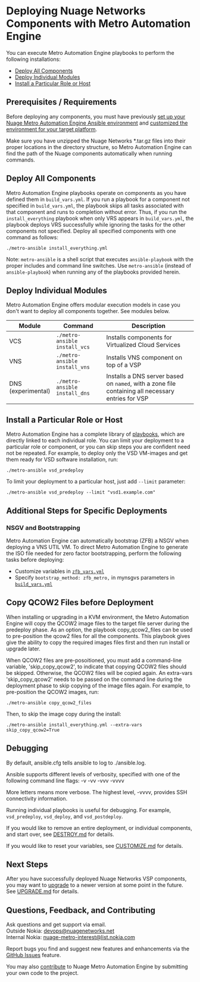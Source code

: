 # Deploying Nuage Networks Components with Metro Automation Engine

You can execute Metro Automation Engine playbooks to perform the following installations:

* [Deploy All Components](#deploy-all-components)
* [Deploy Individual Modules](#deploy-individual-modules)
* [Install a Particular Role or Host](#install-a-particular-role-or-host)

## Prerequisites / Requirements

Before deploying any components, you must have previously [set up your Nuage Metro Automation Engine Ansible environment](SETUP.md "link to SETUP documentation") and [customized the environment for your target platform](CUSTOMIZE.md "link to CUSTOMIZE documentation").

Make sure you have unzipped the Nuage Networks *.tar.gz files into their proper locations in the directory structure, so Metro Automation Engine can find the path of the Nuage components automatically when running commands.

## Deploy All Components

Metro Automation Engine playbooks operate on components as you have defined them in `build_vars.yml`. If you run a playbook for a component not specified in `build_vars.yml`, the playbook skips all tasks associated with that component and runs to completion without error. Thus, if you run the `install_everything` playbook when only VRS appears in `build_vars.yml`, the playbook deploys VRS successfully while ignoring the tasks for the other components not specified. Deploy all specified components with one command as follows:

```
./metro-ansible install_everything.yml
```

Note: `metro-ansible` is a shell script that executes `ansible-playbook` with the proper includes and command line switches. Use `metro-ansible` (instead of `ansible-playbook`) when running any of the playbooks provided herein.

## Deploy Individual Modules

Metro Automation Engine offers modular execution models in case you don't want to deploy all components together. See modules below.

Module | Command | Description
 ---|---|---
VCS | `./metro-ansible install_vcs` | Installs components for Virtualized Cloud Services
VNS | `./metro-ansible install_vns` | Installs VNS component on top of a VSP
DNS<br>(experimental) | `./metro-ansible install_dns` | Installs a DNS server based on `named`, with a zone file containing all necessary entries for VSP

## Install a Particular Role or Host

Metro Automation Engine has a complete library of [playbooks](/playbooks "link to playbooks directory"), which are directly linked to each individual role. You can limit your deployment to a particular role or component, or you can skip steps you are confident need not be repeated. For example, to deploy only the VSD VM-images and get them ready for VSD software installation, run:

```
./metro-ansible vsd_predeploy
```

 To limit your deployment to a particular host, just add `--limit` parameter:

 ```
 ./metro-ansible vsd_predeploy --limit "vsd1.example.com"
```

## Additional Steps for Specific Deployments

### NSGV and Bootstrapping

Metro Automation Engine can automatically bootstrap (ZFB) a NSGV when deploying a VNS UTIL VM. To direct Metro Automation Engine to generate the ISO file needed for zero factor bootstrapping, perform the following tasks before deploying:

* Customize variables in [`zfb_vars.yml`](/zfb_vars.yml "link to zfb_vars.yml file")
* Specify `bootstrap_method: zfb_metro,` in mynsgvs parameters in [`build_vars.yml`](/build_vars.yml "link to build_vars.yml file")

## Copy QCOW2 Files before Deployment

When installing or upgrading in a KVM environment, the Metro Automation Engine will copy the QCOW2 image files to the target file server during the predeploy phase. As an option, the playbook copy_qcow2_files can be used to pre-position the qcow2 files for all the components. This playbook gives give the ability to copy the required images files first and then run install or upgrade later.

When QCOW2 files are pre-posoitioned, you must add a command-line variable, 'skip_copy_qcow2', to indicate that copying QCOW2 files should be skipped. Otherwise, the QCOW2 files will be copied again. An extra-vars 'skip_copy_qcow2' needs to be passed on the command line during the deployment phase to skip copying of the image files again. For example, to pre-position the QCOW2 images, run:

```
./metro-ansible copy_qcow2_files
```

Then, to skip the image copy during the install:

```
./metro-ansible install_everything.yml --extra-vars skip_copy_qcow2=True
```


## Debugging

By default, ansible.cfg tells ansible to log to ./ansible.log.

Ansible supports different levels of verbosity, specified with one of the following command line flags:
-v
-vv
-vvv
-vvvv

More letters means more verbose. The highest level, -vvvv, provides SSH connectivity information.

Running individual playbooks is useful for debugging. For example, `vsd_predeploy`, `vsd_deploy`, and `vsd_postdeploy`.

If you would like to remove an entire deployment, or individual components, and start over, see [DESTROY.md](DESTROY.md "link to DESTROY documentation") for details.

If you would like to reset your variables, see [CUSTOMIZE.md](CUSTOMIZE.md "link to CUSTOMIZE documentation") for details.

## Next Steps

After you have successfully deployed Nuage Networks VSP components, you may want to [upgrade](UPGRADE.md) to a newer version at some point in the future. See [UPGRADE.md](UPGRADE.md) for details.

## Questions, Feedback, and Contributing

Ask questions and get support via email.  
  Outside Nokia: [devops@nuagenetworks.net](mailto:deveops@nuagenetworks.net "send email to nuage-metro project")  
  Internal Nokia: [nuage-metro-interest@list.nokia.com](mailto:nuage-metro-interest@list.nokia.com "send email to nuage-metro project")

Report bugs you find and suggest new features and enhancements via the [GitHub Issues](https://github.com/nuagenetworks/nuage-metro/issues "nuage-metro issues") feature.

You may also [contribute](../CONTRIBUTING.md) to Nuage Metro Automation Engine by submitting your own code to the project.
